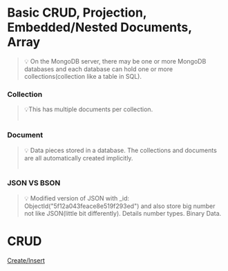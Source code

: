 # Basic CRUD, Projection, Embedded/Nested Documents, Array

>💡 On the MongoDB server, there may be one or more MongoDB databases and each database can hold one or more collections(collection like a table in 
> SQL).

### Collection
> 💡This has multiple documents per collection.<br /> <br />

### Document
> 💡 Data pieces stored in a database. The collections and documents are all automatically created implicitly.<br /> <br />

### JSON VS BSON
> 💡 Modified version of JSON with _id: ObjectId("5f12a043feace8e519f293ed") and also store big number not like JSON(little bit 
> differently). Details number types. Binary Data.

# CRUD
[Create/Insert](Other_Pages/Basic_CRUD_Projection_Embedded_or_Nested_Documents_Array/CRUD/create_or_insert.md)
